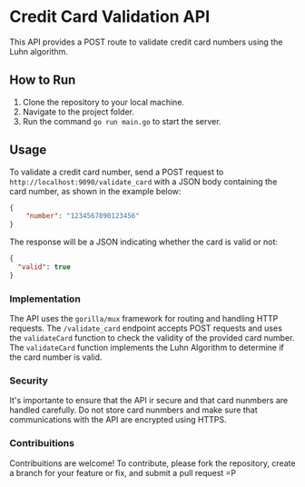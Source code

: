 # Credit Card Validation API

This API provides a POST route to validate credit card numbers using the Luhn algorithm.

## How to Run

1. Clone the repository to your local machine.
2. Navigate to the project folder.
3. Run the command `go run main.go` to start the server.

## Usage

To validate a credit card number, send a POST request to `http://localhost:9090/validate_card` with a JSON body containing the card number, as shown in the example below:

```json
{
	"number": "1234567890123456"
}
```

The response will be a JSON indicating whether the card is valid or not:

```json
{
  "valid": true
}
```

### Implementation
The API uses the ```gorilla/mux``` framework for routing and handling HTTP requests.
The ```/validate_card``` endpoint accepts POST requests and uses the ```validateCard``` function to check the validity of the provided card number.
The ```validateCard``` function implements the Luhn Algorithm to determine if the card number is valid.

### Security
It's importante to ensure that the API ir secure and that card nunmbers are handled carefully. Do not store card nunmbers and make sure that communications with the API are encrypted using HTTPS.

### Contribuitions
Contribuitions are welcome! To contribute, please fork the repository, create a branch for your feature or fix, and submit a pull request =P
